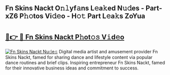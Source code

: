 ## Fn Skins Nackt O𝚗𝚕yf𝚊ns L𝚎a𝚔ed N𝚞𝚍es - Part-xZ6 P𝚑𝚘tos Vi𝚍𝚎o - H𝚘𝚝 Part L𝚎a𝚔s ZoYua

# <h2><a href="http://kfazca.oniu.top/?m=Fn+Skins+Nackt">🔗👉 🔴 Fn Skins Nackt P𝚑ot𝚘𝚜 V𝚒d𝚎o</a></h2>

[![Fn Skins Nackt Nu𝚍e𝚜](https://i.imgur.com/0qMVB7G.gif)](http://kfazca.oniu.top/?m=Fn+Skins+Nackt)
Digital media artist and amusement provider Fn Skins Nackt, famed for sharing dance and lifestyle content via popular dance routines and brief clips. Inspiring entrepreneur Fn Skins Nackt, famed for their innovative business ideas and commitment to success.  
